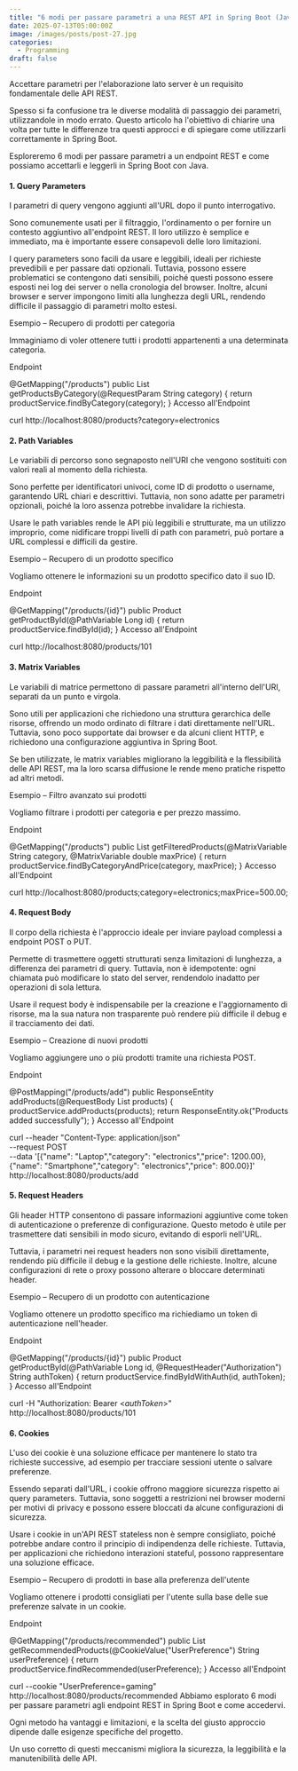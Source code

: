 ```yaml
---
title: "6 modi per passare parametri a una REST API in Spring Boot (Java)"
date: 2025-07-13T05:00:00Z
image: /images/posts/post-27.jpg
categories: 
  - Programming
draft: false
---
```


Accettare parametri per l'elaborazione lato server è un requisito fondamentale delle API REST.

Spesso si fa confusione tra le diverse modalità di passaggio dei parametri, utilizzandole in modo errato. Questo articolo ha l'obiettivo di chiarire una volta per tutte le differenze tra questi approcci e di spiegare come utilizzarli correttamente in Spring Boot.

Esploreremo 6 modi per passare parametri a un endpoint REST e come possiamo accettarli e leggerli in Spring Boot con Java.


#### 1. Query Parameters
I parametri di query vengono aggiunti all'URL dopo il punto interrogativo.

Sono comunemente usati per il filtraggio, l'ordinamento o per fornire un contesto aggiuntivo all'endpoint REST. Il loro utilizzo è semplice e immediato, ma è importante essere consapevoli delle loro limitazioni.

I query parameters sono facili da usare e leggibili, ideali per richieste prevedibili e per passare dati opzionali. Tuttavia, possono essere problematici se contengono dati sensibili, poiché questi possono essere esposti nei log dei server o nella cronologia del browser. Inoltre, alcuni browser e server impongono limiti alla lunghezza degli URL, rendendo difficile il passaggio di parametri molto estesi.

Esempio – Recupero di prodotti per categoria

Immaginiamo di voler ottenere tutti i prodotti appartenenti a una determinata categoria.

Endpoint

@GetMapping("/products")
public List<Product> getProductsByCategory(@RequestParam String category) {
    return productService.findByCategory(category);
}
Accesso all'Endpoint

curl http://localhost:8080/products?category=electronics

#### 2. Path Variables

Le variabili di percorso sono segnaposto nell'URI che vengono sostituiti con valori reali al momento della richiesta.

Sono perfette per identificatori univoci, come ID di prodotto o username, garantendo URL chiari e descrittivi. Tuttavia, non sono adatte per parametri opzionali, poiché la loro assenza potrebbe invalidare la richiesta.

Usare le path variables rende le API più leggibili e strutturate, ma un utilizzo improprio, come nidificare troppi livelli di path con parametri, può portare a URL complessi e difficili da gestire.

Esempio – Recupero di un prodotto specifico

Vogliamo ottenere le informazioni su un prodotto specifico dato il suo ID.

Endpoint

@GetMapping("/products/{id}")
public Product getProductById(@PathVariable Long id) {
    return productService.findById(id);
}
Accesso all'Endpoint

curl http://localhost:8080/products/101

#### 3. Matrix Variables

Le variabili di matrice permettono di passare parametri all'interno dell'URI, separati da un punto e virgola.

Sono utili per applicazioni che richiedono una struttura gerarchica delle risorse, offrendo un modo ordinato di filtrare i dati direttamente nell'URL. Tuttavia, sono poco supportate dai browser e da alcuni client HTTP, e richiedono una configurazione aggiuntiva in Spring Boot.

Se ben utilizzate, le matrix variables migliorano la leggibilità e la flessibilità delle API REST, ma la loro scarsa diffusione le rende meno pratiche rispetto ad altri metodi.

Esempio – Filtro avanzato sui prodotti

Vogliamo filtrare i prodotti per categoria e per prezzo massimo.

Endpoint

@GetMapping("/products")
public List<Product> getFilteredProducts(@MatrixVariable String category, @MatrixVariable double maxPrice) {
    return productService.findByCategoryAndPrice(category, maxPrice);
}
Accesso all'Endpoint

curl http://localhost:8080/products;category=electronics;maxPrice=500.00;

#### 4. Request Body

Il corpo della richiesta è l'approccio ideale per inviare payload complessi a endpoint POST o PUT.

Permette di trasmettere oggetti strutturati senza limitazioni di lunghezza, a differenza dei parametri di query. Tuttavia, non è idempotente: ogni chiamata può modificare lo stato del server, rendendolo inadatto per operazioni di sola lettura.

Usare il request body è indispensabile per la creazione e l'aggiornamento di risorse, ma la sua natura non trasparente può rendere più difficile il debug e il tracciamento dei dati.

Esempio – Creazione di nuovi prodotti

Vogliamo aggiungere uno o più prodotti tramite una richiesta POST.

Endpoint

@PostMapping("/products/add")
public ResponseEntity<String> addProducts(@RequestBody List<Product> products) {
    productService.addProducts(products);
    return ResponseEntity.ok("Products added successfully");
}
Accesso all'Endpoint

curl --header "Content-Type: application/json" \
  --request POST \
  --data '[{"name": "Laptop","category": "electronics","price": 1200.00},
          {"name": "Smartphone","category": "electronics","price": 800.00}]' \
  http://localhost:8080/products/add

#### 5. Request Headers

Gli header HTTP consentono di passare informazioni aggiuntive come token di autenticazione o preferenze di configurazione. Questo metodo è utile per trasmettere dati sensibili in modo sicuro, evitando di esporli nell'URL.

Tuttavia, i parametri nei request headers non sono visibili direttamente, rendendo più difficile il debug e la gestione delle richieste. Inoltre, alcune configurazioni di rete o proxy possono alterare o bloccare determinati header.

Esempio – Recupero di un prodotto con autenticazione

Vogliamo ottenere un prodotto specifico ma richiediamo un token di autenticazione nell'header.

Endpoint

@GetMapping("/products/{id}")
public Product getProductById(@PathVariable Long id, @RequestHeader("Authorization") String authToken) {
    return productService.findByIdWithAuth(id, authToken);
}
Accesso all'Endpoint

curl -H "Authorization: Bearer <_authToken_>" http://localhost:8080/products/101

#### 6. Cookies

L'uso dei cookie è una soluzione efficace per mantenere lo stato tra richieste successive, ad esempio per tracciare sessioni utente o salvare preferenze.

Essendo separati dall'URL, i cookie offrono maggiore sicurezza rispetto ai query parameters. Tuttavia, sono soggetti a restrizioni nei browser moderni per motivi di privacy e possono essere bloccati da alcune configurazioni di sicurezza.

Usare i cookie in un'API REST stateless non è sempre consigliato, poiché potrebbe andare contro il principio di indipendenza delle richieste. Tuttavia, per applicazioni che richiedono interazioni stateful, possono rappresentare una soluzione efficace.

Esempio – Recupero di prodotti in base alla preferenza dell'utente

Vogliamo ottenere i prodotti consigliati per l'utente sulla base delle sue preferenze salvate in un cookie.

Endpoint

@GetMapping("/products/recommended")
public List<Product> getRecommendedProducts(@CookieValue("UserPreference") String userPreference) {
    return productService.findRecommended(userPreference);
}
Accesso all'Endpoint

curl --cookie "UserPreference=gaming" http://localhost:8080/products/recommended
Abbiamo esplorato 6 modi per passare parametri agli endpoint REST in Spring Boot e come accedervi.

Ogni metodo ha vantaggi e limitazioni, e la scelta del giusto approccio dipende dalle esigenze specifiche del progetto.

Un uso corretto di questi meccanismi migliora la sicurezza, la leggibilità e la manutenibilità delle API.